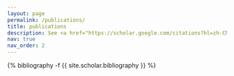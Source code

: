 ```yaml
---
layout: page
permalink: /publications/
title: publications
description: See <a href="https://scholar.google.com/citations?hl=zh-CN&user=qTwd1aEAAAAJ&view_op=list_works&sortby=pubdate">`Google scholar`</a> for a full publication list.
nav: true
nav_order: 2
---
```

<!-- _pages/publications.md -->
<div class="publications">

{% bibliography -f {{ site.scholar.bibliography }} %}

</div>
